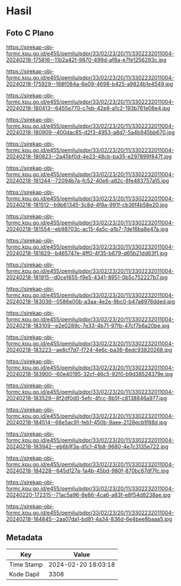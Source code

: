 # Hasil

## Foto C Plano

https://sirekap-obj-formc.kpu.go.id/e455/pemilu/pdpr/33/02/23/20/11/3302232011004-20240218-175816--11b2a42f-9870-499d-af8a-e7fe1256293c.jpg

https://sirekap-obj-formc.kpu.go.id/e455/pemilu/pdpr/33/02/23/20/11/3302232011004-20240218-175929--168f084a-6e09-4698-b425-a9824b1e4549.jpg

https://sirekap-obj-formc.kpu.go.id/e455/pemilu/pdpr/33/02/23/20/11/3302232011004-20240218-180413--6455e770-c7eb-42e8-a1c2-193b761e08e4.jpg

https://sirekap-obj-formc.kpu.go.id/e455/pemilu/pdpr/33/02/23/20/11/3302232011004-20240218-180909--400dac85-d2f3-4953-a8d7-5a4b945bb670.jpg

https://sirekap-obj-formc.kpu.go.id/e455/pemilu/pdpr/33/02/23/20/11/3302232011004-20240218-180823--2a45bf0d-4e23-48cb-ba35-e297899f847f.jpg

https://sirekap-obj-formc.kpu.go.id/e455/pemilu/pdpr/33/02/23/20/11/3302232011004-20240218-181244--72094b7a-fc52-40e6-a82c-8fe483757a15.jpg

https://sirekap-obj-formc.kpu.go.id/e455/pemilu/pdpr/33/02/23/20/11/3302232011004-20240218-181512--b9b61345-3c8d-4f8a-991f-cb36f4b58e20.jpg

https://sirekap-obj-formc.kpu.go.id/e455/pemilu/pdpr/33/02/23/20/11/3302232011004-20240218-181554--eb98703c-ac15-4a5c-a1b7-7de16ba8e47a.jpg

https://sirekap-obj-formc.kpu.go.id/e455/pemilu/pdpr/33/02/23/20/11/3302232011004-20240218-181829--b465747e-4ff0-4f35-b679-d65b21dd63f1.jpg

https://sirekap-obj-formc.kpu.go.id/e455/pemilu/pdpr/33/02/23/20/11/3302232011004-20240218-181915--d0ce1655-f9e5-4341-8951-0b5c752227b7.jpg

https://sirekap-obj-formc.kpu.go.id/e455/pemilu/pdpr/33/02/23/20/11/3302232011004-20240218-183036--0586e00b-a3aa-4e2e-9bc0-b47a8976dded.jpg

https://sirekap-obj-formc.kpu.go.id/e455/pemilu/pdpr/33/02/23/20/11/3302232011004-20240218-183109--e2e0289c-7e33-4b71-97fb-47cf7b6a20be.jpg

https://sirekap-obj-formc.kpu.go.id/e455/pemilu/pdpr/33/02/23/20/11/3302232011004-20240218-183223--ae8cf7d7-f724-4e6c-ba36-8edc93820268.jpg

https://sirekap-obj-formc.kpu.go.id/e455/pemilu/pdpr/33/02/23/20/11/3302232011004-20240218-183900--60e40195-32cf-46c5-92f0-b9d38524379e.jpg

https://sirekap-obj-formc.kpu.go.id/e455/pemilu/pdpr/33/02/23/20/11/3302232011004-20240218-183529--8f2df0d0-5efc-4fcc-8b5f-c8138846a977.jpg

https://sirekap-obj-formc.kpu.go.id/e455/pemilu/pdpr/33/02/23/20/11/3302232011004-20240218-184514--66e5ac91-feb1-450b-9aee-2128ecb1f88d.jpg

https://sirekap-obj-formc.kpu.go.id/e455/pemilu/pdpr/33/02/23/20/11/3302232011004-20240218-183942--eb6b1f3a-d1c1-41b8-9680-4e7c3135e722.jpg

https://sirekap-obj-formc.kpu.go.id/e455/pemilu/pdpr/33/02/23/20/11/3302232011004-20240218-184228--645d127a-1a4b-45bd-980f-870bc67df7fc.jpg

https://sirekap-obj-formc.kpu.go.id/e455/pemilu/pdpr/33/02/23/20/11/3302232011004-20240220-172315--71ac5a96-8e86-4ca6-a83f-e8f54d8238ae.jpg

https://sirekap-obj-formc.kpu.go.id/e455/pemilu/pdpr/33/02/23/20/11/3302232011004-20240218-184845--2aa07da1-bd81-4a34-836d-6e4bee8baaa5.jpg


## Metadata

| Key        | Value               |
| ---------- | ------------------- |
| Time Stamp | 2024-02-20 18:03:18 |
| Kode Dapil | 3308                |



